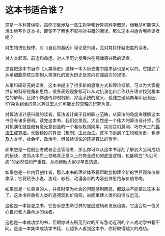 # 这本书适合谁？

这是一本科普读物，虽然书里涉及一些生物学和计算机科学概念，但我尽可能深入浅出地写作这本书，即使不了解也不影响对书籍的阅读。那么这本书适合哪些读者呢？

对生物进化规律、对《自私的基因》理论感兴趣，尤对其持怀疑态度的读者。

对人类起源、前途和命运、对人类历史发展内在规律感兴趣的读者。

您要把这本书当作《人类简史》这样一本大历史类书籍来读也是可以的。它描述了从单细胞原核生物到人类演化的宏大历史及其内在深层次的规律。

从事科研研究的读者，这本书提出了很多新的思维方式和理论框架，可以为大家提供新的科研视角和思路，很多表观现象都可以从对抗演化和合作跃升理论找到根本性的解释。比如个体遗传抑制机制、抑癌系统的意义、孤雌生殖倾向与印记基因、XY染色组合的意义等过去人们可能比较忽略的研究角度。

对算法设计感兴趣的读者。算法设计属于我的职业范畴，从算法的角度来理解这本书会有诸多便利。读完这本书，我们会发现，大自然是一个伟大的算法设计师，而对抗演化就是他有意无意创造的一个看似规则简单，实则变幻莫测、巧夺天工的[算法生成算法]()。无数精妙的算法（机制）由此而生。这本书谈到了生物和历史、也涉及人类学、社会学、政治学，但最终谈论的还是算法的哲学。

如果您是一位创业者或者企业管理者，那么你可以从这本书深刻了解到大公司成功的秘诀，进而从本质上领略真正意义上的商业成功的底层逻辑，也能明白"大公司病"的必然性和严重性，从而帮助大家尽早去防患。

如果您是一位内容创作者，那么本书的理论体系将帮助您构建全新的世界观和价值体系；它将赋予小说、游戏、影视、动漫全新的内容创作思路与价值导向。

如果您是一位善良的人，并且时常为社会的问题感到困惑，那就决不能错过这本书了。这本书将重构人类的道德观和价值观，进而重建人类的自信与远见。

这也是一本智慧之书，它告诉您生命世界的底层逻辑和发展趋势。它适合每一位关心自己和人类命运的读者。

这也是一本成功学的书，但跟你过去所见到过的所有急功近利的个人成功学书籍不同，这是一本集体成功学书籍，让越多人看到这本书，你将取得越大的成功。

